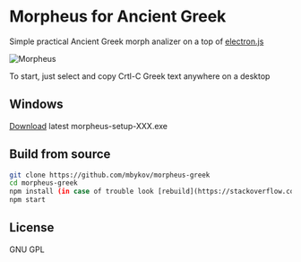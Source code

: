# Morpheus for Ancient Greek


Simple practical Ancient Greek morph analizer on a top of [electron.js](https://github.com/electron/electron)


![Morpheus](http://assets/morpheus.png)

To start, just select and copy Crtl-C Greek text anywhere on a desktop


## Windows

[Download](https://github.com/mbykov/morpheus-greek/releases) latest morpheus-setup-XXX.exe

## Build from source

````bash
git clone https://github.com/mbykov/morpheus-greek
cd morpheus-greek
npm install (in case of trouble look [rebuild](https://stackoverflow.com/questions/42616008/node-module-version-conflict-when-installing-modules-for-electron))
npm start

````




## License

  GNU GPL
